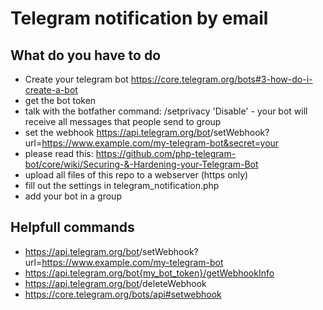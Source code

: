# Telegram notification by email



## What do you have to do
+ Create your telegram bot https://core.telegram.org/bots#3-how-do-i-create-a-bot
+ get the bot token
+ talk with the botfather command: /setprivacy  'Disable' - your bot will receive all messages that people send to group
+ set the webhook https://api.telegram.org/bot<token>/setWebhook?url=https://www.example.com/my-telegram-bot&secret=your<file password>
+ please read this: https://github.com/php-telegram-bot/core/wiki/Securing-&-Hardening-your-Telegram-Bot
+ upload all files of this repo to a webserver (https only)
+ fill out the settings in telegram_notification.php
+ add your bot in a group


## Helpfull commands
+ https://api.telegram.org/bot<token>/setWebhook?url=https://www.example.com/my-telegram-bot
+ https://api.telegram.org/bot{my_bot_token}/getWebhookInfo
+ https://api.telegram.org/bot<token>/deleteWebhook
+ https://core.telegram.org/bots/api#setwebhook
